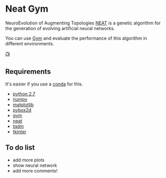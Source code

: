 
# Neat Gym

NeuroEvolution of Augmenting Topologies [NEAT](http://nn.cs.utexas.edu/downloads/papers/stanley.ec02.pdf) is a genetic algorithm for the generation of evolving artificial neural networks. 

You can use [Gym](https://gym.openai.com/docs/) and  evaluate the performance of this algorithm in different environments.

[:tv:](https://labcomp.cl/~sborquez/)

## Requirements

It's easier if you use a [conda](https://www.anaconda.com/download/) for this.

+ [python 2.7](https://www.python.org/download/releases/2.7.2/)
+ [numpy](https://www.scipy.org/install.html)
+ [matplotlib](https://www.scipy.org/install.html)
+ [pybox2d](https://github.com/pybox2d/pybox2d)
+ [gym](https://gym.openai.com/docs/#installation)
+ [neat](http://neat-python.readthedocs.io/en/latest/installation.html)
+ [tqdm](https://github.com/tqdm/tqdm)
+ [tkinter](https://docs.python.org/2/library/tkinter.html)


## To do list
+ add more plots
+ show neural network
+ add more comments!
